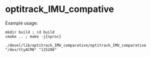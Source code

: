 # optitrack_IMU_compative

Example usage:
```
mkdir build ; cd build
cmake .. ; make -j{nproc}

./devel/lib/optitrack_IMU_comparative/optitrack_IMU_comparative "/dev/ttyACM0" "115200"
```